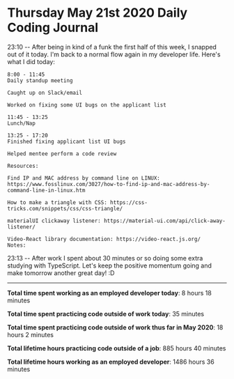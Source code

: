 # Thursday May 21st 2020 Daily Coding Journal

23:10 -- After being in kind of a funk the first half of this week, I snapped out of it today. I'm back to a normal flow again in my developer life. Here's what I did today:
```
8:00 - 11:45
Daily standup meeting

Caught up on Slack/email

Worked on fixing some UI bugs on the applicant list

11:45 - 13:25
Lunch/Nap

13:25 - 17:20
Finished fixing applicant list UI bugs

Helped mentee perform a code review

Resources:

Find IP and MAC address by command line on LINUX: 
https://www.fosslinux.com/3027/how-to-find-ip-and-mac-address-by-command-line-in-linux.htm

How to make a triangle with CSS: https://css-tricks.com/snippets/css/css-triangle/

materialUI clickaway listener: https://material-ui.com/api/click-away-listener/

Video-React library documentation: https://video-react.js.org/
Notes: 
```
23:13 -- After work I spent about 30 minutes or so doing some extra studying with TypeScript. Let's keep the positive momentum going and make tomorrow another great day! :D
___
**Total time spent working as an employed developer today**: 8 hours 18 minutes

**Total time spent practicing code outside of work today**: 35 minutes

**Total time spent practicing code outside of work thus far in May 2020**: 18 hours 2 minutes

**Total lifetime hours practicing code outside of a job**: 885 hours 40 minutes

**Total lifetime hours working as an employed developer**: 1486 hours 36 minutes